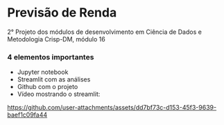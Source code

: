 # Previsão de Renda
2° Projeto dos módulos de desenvolvimento em Ciência de Dados e Metodologia Crisp-DM, módulo 16
### 4 elementos importantes
- Jupyter notebook
- Streamlit com as análises
- Github com o projeto
- Vídeo mostrando o streamlit:

https://github.com/user-attachments/assets/dd7bf73c-d153-45f3-9639-baef1c09fa44



